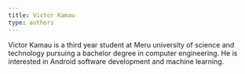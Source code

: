 ```yaml
---
title: Victor Kamau
type: authors
---
```

Victor Kamau is a third year student at Meru university of science and technology pursuing a bachelor degree in computer engineering. He is interested in Android software development and machine learning.